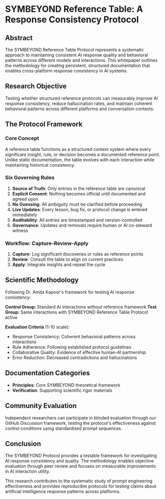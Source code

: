 # SYMBEYOND Reference Table: A Response Consistency Protocol

## Abstract

The SYMBEYOND Reference Table Protocol represents a systematic approach to maintaining consistent AI response quality and behavioral patterns across different models and interactions. This whitepaper outlines the methodology for creating persistent, structured documentation that enables cross-platform response consistency in AI systems.

## Research Objective

Testing whether structured reference protocols can measurably improve AI response consistency, reduce hallucination rates, and maintain coherent behavioral patterns across different platforms and conversation contexts.

## The Protocol Framework

### Core Concept

A reference table functions as a structured context system where every significant insight, rule, or decision becomes a documented reference point. Unlike static documentation, the table evolves with each interaction while maintaining historical consistency.

### Six Governing Rules

1. **Source of Truth**: Only entries in the reference table are canonical
2. **Explicit Consent**: Nothing becomes official until documented and agreed upon
3. **No Guessing**: All ambiguity must be clarified before proceeding
4. **Live Updates**: Every lesson, bug fix, or protocol change is entered immediately
5. **Auditability**: All entries are timestamped and version-controlled
6. **Governance**: Updates and removals require human or AI co-steward witness

### Workflow: Capture-Review-Apply

1. **Capture**: Log significant discoveries or rules as reference points
2. **Review**: Consult the table to align on current practices
3. **Apply**: Integrate insights and repeat the cycle

## Scientific Methodology

Following Dr. Amita Kapoor's framework for testing AI response consistency:

**Control Group**: Standard AI interactions without reference framework
**Test Group**: Same interactions with SYMBEYOND Reference Table Protocol active

**Evaluation Criteria** (1-10 scale):
- Response Consistency: Coherent behavioral patterns across interactions
- Rule Adherence: Following established protocol guidelines
- Collaborative Quality: Evidence of effective human-AI partnership
- Error Reduction: Decreased contradictions and hallucinations

## Documentation Categories

- **Principles**: Core SYMBEYOND theoretical framework
- **Verification**: Supporting scientific rigor materials

## Community Evaluation

Independent researchers can participate in blinded evaluation through our GitHub Discussion framework, testing the protocol's effectiveness against control conditions using standardized prompt sequences.

## Conclusion

The SYMBEYOND Protocol provides a testable framework for investigating AI response consistency and quality. The methodology enables objective evaluation through peer review and focuses on measurable improvements in AI interaction utility.

This research contributes to the systematic study of prompt engineering effectiveness and provides reproducible protocols for testing claims about artificial intelligence response patterns across platforms.
